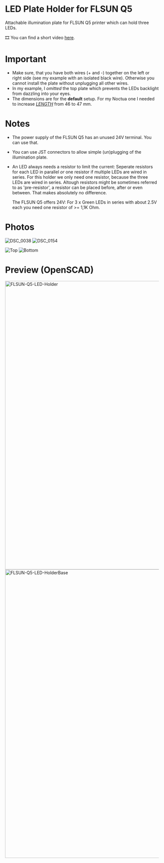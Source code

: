 # LED Plate Holder for FLSUN Q5
Attachable illumination plate for FLSUN Q5 printer which can hold three LEDs.

🎞 You can find a short video [here](https://www.youtube.com/watch?v=atVG6flC78Q).

# Important

- Make sure, that you have both wires (+ and -) together on the left or right side (see my example with an isolated black wire). Otherwise you cannot install the plate without unplugging all other wires.
- In my example, I *omitted* the top plate which prevents the LEDs backlight from dazzling into your eyes.
- The dimensions are for the **default** setup. For my Noctua one I needed to increase [*LENGTH*](https://github.com/etkaar/FLSUN-Q5/blob/main/IlluminationPlateHolder.scad) from 46 to 47 mm.

# Notes

- The power supply of the FLSUN Q5 has an unused 24V terminal. You can use that.
- You can use JST connectors to allow simple (un)plugging of the illumination plate.
- An LED always needs a resistor to limit the current: Seperate resistors for each LED in parallel *or* one resistor if multiple LEDs are wired in series. For this holder we only need one resistor, because the three LEDs are wired in series. Altough resistors might be sometimes referred to as 'pre-resistor', a resistor can be placed before, after or even between. That makes absolutely no difference.

  The FLSUN Q5 offers 24V: For 3 x Green LEDs in series with about 2.5V each you need one resistor of >= 1,1K Ohm.

# Photos

![DSC_0038](https://user-images.githubusercontent.com/40885610/140659852-a3462518-6257-44e9-84bd-b964f686d143.JPG)
![DSC_0154](https://user-images.githubusercontent.com/40885610/140663714-e008f1c1-6175-45a5-a810-bc276f6c6f32.JPG)

![Top](https://user-images.githubusercontent.com/40885610/140739960-c1edeab4-36f8-4de2-af87-4cf54f019060.jpg)
![Bottom](https://user-images.githubusercontent.com/40885610/140739973-f338ff60-7c9d-43ff-92dc-9ecf165c98bc.jpg)


# Preview (OpenSCAD)
<img width="943" alt="FLSUN-Q5-LED-Holder" src="https://user-images.githubusercontent.com/40885610/140659686-2dd251aa-b955-466c-b95a-f8d57c238b5c.png">
<img width="943" alt="FLSUN-Q5-LED-HolderBase" src="https://user-images.githubusercontent.com/40885610/140659771-1731724f-69fd-474d-be0c-ca30f6a98df9.png">
